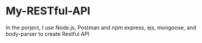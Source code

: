 # My-RESTful-API
In the porject, I use Node.js, Postman and npm express, ejs, mongoose, and body-parser to create Restful API
